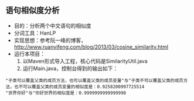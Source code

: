 ## 语句相似度分析
- 目的：分析两个中文语句的相似度
- 分词工具：HanLP
- 实现思想：参考阮一峰的博客，<http://www.ruanyifeng.com/blog/2013/03/cosine_similarity.html>
- 运行本项目：
  1. 以Maven形式导入工程，核心代码是SimilarityUtil.java
  2. 运行Main.java，控制台得到的输出如下：

```
"子类可以覆盖父类的成员方法，也可以覆盖父类的成员变量"与"子类不可以覆盖父类的成员方法，也不可以覆盖父类的成员变量的相似度是：0.9258200997725514
"世界你好"与"你好世界的相似度是：0.9999999999999998
```

